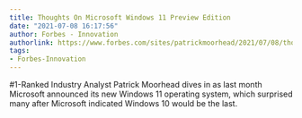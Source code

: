 ```yaml
---
title: Thoughts On Microsoft Windows 11 Preview Edition
date: "2021-07-08 16:17:56"
author: Forbes - Innovation
authorlink: https://www.forbes.com/sites/patrickmoorhead/2021/07/08/thoughts-on-microsoft-windows-11-preview-edition/
tags:
- Forbes-Innovation
---
```

#1-Ranked Industry Analyst Patrick Moorhead dives in as last month Microsoft announced its new Windows 11 operating system, which surprised many after Microsoft indicated Windows 10 would be the last.